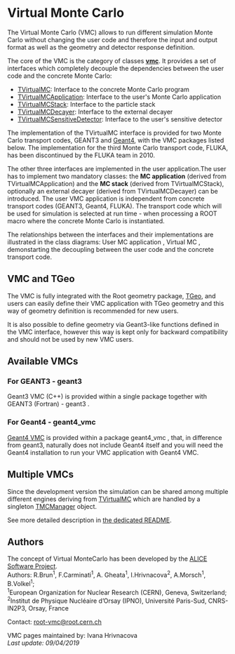# Virtual Monte Carlo

The Virtual Monte Carlo (VMC) allows to run different simulation Monte Carlo without changing the user code and therefore the input and output format as well as the geometry and detector response definition.

The core of the VMC is the category of classes [**vmc**](https://root.cern.ch/doc/master/group__vmc.html). It provides a set of interfaces which completely decouple the dependencies between the user code and the concrete Monte Carlo:

- [TVirtualMC](https://root.cern.ch/doc/master/classTVirtualMC.html): Interface to the concrete Monte Carlo program
- [TVirtualMCApplication](https://root.cern.ch/doc/master/classTVirtualMCApplication.html): Interface to the user's Monte Carlo application
- [TVirtualMCStack](https://root.cern.ch/doc/master/classTVirtualMCStack.html): Interface to the particle stack
- [TVirtualMCDecayer](https://root.cern.ch/doc/master/classTVirtualMCDecayer.html): Interface to the external decayer
- [TVirtualMCSensitiveDetector](https://root.cern.ch/doc/master/classTVirtualMCSensitiveDetector.html): Interface to the user's sensitive detector

The implementation of the TVirtualMC interface is provided for two Monte Carlo transport codes, GEANT3 and [Geant4](http://geant4.web.cern.ch/geant4/), with the VMC packages listed below. The implementation for the third Monte Carlo transport code, FLUKA, has been discontinued by the FLUKA team in 2010.

The other three interfaces are implemented in the user application.The user has to implement two mandatory classes: the **MC application** (derived from TVirtualMCApplication) and the **MC stack** (derived from TVirtualMCStack), optionally an external decayer (derived from TVirtualMCDecayer) can be introduced. The user VMC application is independent from concrete transport codes (GEANT3, Geant4, FLUKA). The transport code which will be used for simulation is selected at run time - when processing a ROOT macro where the concrete Monte Carlo is instantiated.

The relationships between the interfaces and their implementations are illustrated in the class diagrams: User MC application , Virtual MC , demonstarting the decoupling between the user code and the concrete transport code.

## VMC and TGeo

The VMC is fully integrated with the Root geometry package, [TGeo](http://root.cern.ch/root/htmldoc/GEOM_GEOM_Index.html), and users can easily define their VMC application with TGeo geometry and this way of geometry definition is recommended for new users.

It is also possible to define geometry via Geant3-like functions defined in the VMC interface, however this way is kept only for backward compatibility and should not be used by new VMC users.

## Available VMCs

### For GEANT3 - geant3
Geant3 VMC (C++) is provided within a single package together with GEANT3 (Fortran) - geant3 .

### For Geant4 - geant4_vmc
[Geant4 VMC](http://root.cern.ch/drupal/content/geant4-vmc) is provided within a package geant4_vmc , that, in difference from geant3, naturally does not include Geant4 itself and you will need the Geant4 installation to run your VMC application with Geant4 VMC.

## Multiple VMCs

Since the development version the simulation can be shared among multiple different engines deriving from [TVirtualMC](https://root.cern.ch/doc/master/classTVirtualMC.html) which are handled by a singleton [TMCManager](https://root.cern.ch/doc/master/classTMCManager.html) object.

See more detailed description in [the dedicated README](README.multiple.md).

## Authors

The concept of Virtual MonteCarlo has been developed by the [ALICE Software Project](http://aliceinfo.cern.ch/Offline/).<br>
Authors: R.Brun<sup>1</sup>, F.Carminati<sup>1</sup>, A. Gheata<sup>1</sup>, I.Hrivnacova<sup>2</sup>, A.Morsch<sup>1</sup>, B.Volkel<sup>1</sup>;<br>
<sup>1</sup>European Organization for Nuclear Research (CERN), Geneva, Switzerland;<br>
<sup>2</sup>Institut de Physique Nucléaire dʼOrsay (IPNO), Université Paris-Sud, CNRS-IN2P3, Orsay, France 

Contact: root-vmc@root.cern.ch

VMC pages maintained by: Ivana Hrivnacova <br>
*Last update: 09/04/2019*
